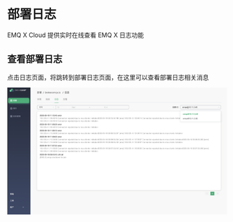 # 部署日志

EMQ X Cloud 提供实时在线查看 EMQ X 日志功能



## 查看部署日志

点击日志页面，将跳转到部署日志页面，在这里可以查看部署日志相关消息

![view_log](./_assets/logs.png)

